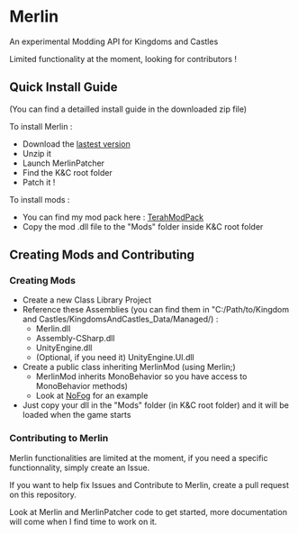 # Merlin

An experimental Modding API for Kingdoms and Castles

Limited functionality at the moment, looking for contributors !

## Quick Install Guide

(You can find a detailled install guide in the downloaded zip file)

To install Merlin :
- Download the [lastest version](https://github.com/terahxluna/Merlin/releases)
- Unzip it
- Launch MerlinPatcher
- Find the K&C root folder
- Patch it !

To install mods :
- You can find my mod pack here : [TerahModPack](https://github.com/terahxluna/TerahModPack)
- Copy the mod .dll file to the "Mods" folder inside K&C root folder

## Creating Mods and Contributing

### Creating Mods

- Create a new Class Library Project
- Reference these Assemblies (you can find them in "C:/Path/to/Kingdom and Castles/KingdomsAndCastles_Data/Managed/) :
    - Merlin.dll
    - Assembly-CSharp.dll
    - UnityEngine.dll
    - (Optional, if you need it) UnityEngine.UI.dll
- Create a public class inheriting MerlinMod (using Merlin;)
    - MerlinMod inherits MonoBehavior so you have access to MonoBehavior methods)
    - Look at [NoFog](https://github.com/terahxluna/Merlin/blob/master/NoFog/NoFogMod.cs) for an example
- Just copy your dll in the "Mods" folder (in K&C root folder) and it will be loaded when the game starts

### Contributing to Merlin

Merlin functionalities are limited at the moment, if you need a specific functionnality, simply create an Issue.

If you want to help fix Issues and Contribute to Merlin, create a pull request on this repository.

Look at Merlin and MerlinPatcher code to get started, more documentation will come when I find time to work on it.
